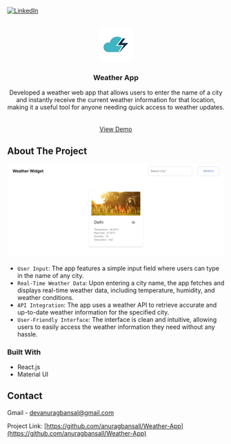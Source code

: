 [![LinkedIn][linkedin-shield]][linkedin-url]

<!-- PROJECT LOGO -->
<br />
<div align="center">
  <a href="https://online-weather-widget.vercel.app/">
    <img src="./public/weather-logo.png" alt="Logo" width="80" height="80">
  </a>

<h3 align="center">Weather App</h3>

  <p align="center">
    Developed a weather web app that allows users to enter the name of a city and instantly receive the current weather information for that location, making it a useful tool for anyone needing quick access to weather updates.
    <br />
    <br />
    <br />
    <a href="https://online-weather-widget.vercel.app/">View Demo</a>
  </p>
</div>


<!-- ABOUT THE PROJECT -->
## About The Project

[![Product Name Screen Shot][product-screenshot]](https://online-weather-widget.vercel.app/)

* `User Input`: The app features a simple input field where users can type in the name of any city.
* `Real-Time Weather Data`: Upon entering a city name, the app fetches and displays real-time weather data, including temperature, humidity, and weather conditions.
* `API Integration`: The app uses a weather API to retrieve accurate and up-to-date weather information for the specified city.
* `User-Friendly Interface`: The interface is clean and intuitive, allowing users to easily access the weather information they need without any hassle.

### Built With

* React.js
* Material UI


<!-- CONTACT -->
## Contact

Gmail - devanuragbansal@gmail.com

Project Link: [https://github.com/anuragbansall/Weather-App](https://github.com/anuragbansall/Weather-App)


<!-- MARKDOWN LINKS & IMAGES -->
[linkedin-shield]: https://img.shields.io/badge/-LinkedIn-black.svg?style=for-the-badge&logo=linkedin&colorB=555
[linkedin-url]: https://linkedin.com/in/anuragbansall
[product-screenshot]: ./public/weather-app.png
